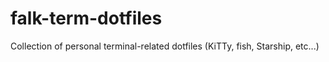 # falk-term-dotfiles
Collection of personal terminal-related dotfiles (KiTTy, fish, Starship, etc...)
